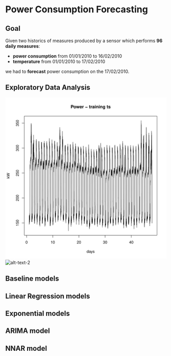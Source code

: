 # Power Consumption Forecasting

## Goal

Given two historics of measures produced by a sensor which performs **96 daily measures**:
- **power consumption** from 01/01/2010 to 16/02/2010
- **temperature** from 01/01/2010 to 17/02/2010

we had to **forecast** power consumption on the 17/02/2010.

## Exploratory Data Analysis

![alt-text-1](img/eda/eda_exam-1-1.jpg "title-1") ![alt-text-2](img/edaeda_exam-6-1.jpg "title-2")

## Baseline models

## Linear Regression models

## Exponential models

## ARIMA model

## NNAR model

